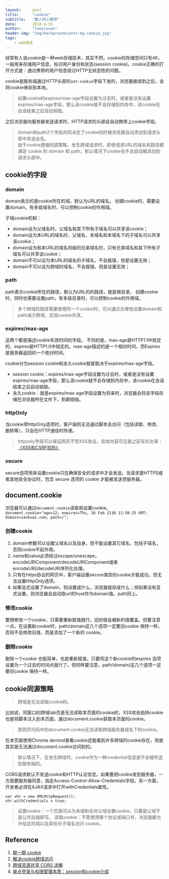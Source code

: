 ```yaml
---
layout:     post
title:      "cookie"
subtitle:   "磨人的小甜饼"
date:       2018-4-15
author:     "leeyixuan"
header-img: "img/background/post-bg-cookie.jpg"
tags:
    - web安全
---
```






经常有人说cookie是一种web存储技术，其实不然。cookie的存储空间只有4K，一般用来存储用户信息，标识用户身份和状态(session cookie)。cookie正确的打开方式是：通过携带的用户信息绕过HTTP无状态性的问题。

cookie是服务端通过HTTP头部的`set-cookie`字段下发的，浏览器接收到之后，会将cookie保存到本地。
>如果cookie的expires/max-age字段设置为过去时，或者是没有设置expires/max-age字段，那么该cookie就不会存储到内存中，该cookie在会话结束之后自动销毁。

之后浏览器向服务器发送请求时，HTTP请求的头部会自动携带上cookie字段。
>domain和path2个字段共同决定了cookie何时被浏览器自动添加到请求头部中发送出去。   
>由于cookie遵循同源策略，发生跨域请求时，即使请求URL的域名和路径都满足 cookie 的 domain 和 path，默认情况下cookie也不会自动被添加到请求头部中。

## cookie的字段
### domain
domain表示的是cookie所在的域，默认为URL的域名。
创建cookie时，需要设置domain，有多级域名时，可以控制cookie的作用域。     

子域cookie机制：


- domain设为父域名时，父域名和其下所有子域名可以共享该cookie；
- domain设为本URL的域名时，父域名、本域名和本域名下的子域名可以共享该cookie；
- domain设为和本URL的域名同级的兄弟域名时，只有兄弟域名和其下所有子域名可以共享该cookie；
- domain不可以设为本URL的域名的子域名，不会报错，但是设置无效；
- domain不可以设为跨域的域名，不会报错，但是设置无效；

### path
path表示cookie所在的路径，默认为URL的的路径，就是根目录。
创建cookie时，同时也需要设置path，有多级目录时，可以控制cookie的作用域。

>多个跨域的路径需要使用同一个cookie时，可以通过合理地设置domain和path减少跨域，实现cookie共享。

### expires/max-age
这两个都是描述cookie失效时间的字段。
不同的是，max-age是HTTP1.1中规定的，expires是HTTP1.0中规定的。max-age描述的是一个相对时间，而Expires是服务器返回的一个绝对时间。


cookie分为session cookie和永久cookie就是取决于expires/max-age字段。
- session cookie：expires/max-age字段设置为过去时，或者是没有设置expires/max-age字段，那么该cookie就不会存储到内存中，该cookie在会话结束之后自动销毁。
- 永久cookie：就是expires/max-age字段设置为将来时，浏览器会将该字段存储在浏览器所在文件下，到期销毁。

### httpOnly

当cookie带httpOnly选项时，客户端则无法通过脚本去访问（包括读取、修改、删除等），只会在HTTP通信时传递。
> httponly字段可以保证网页不受XSS攻击。具体内容可见我之前写的文章：
> [《XSS和CSRF攻防》](https://leeyixuan.github.io/2018/04/27/XSS/)

### secure
secure选项用来设置cookie只在确保安全的请求中才会发送。当请求是HTTPS或者其他安全协议时，包含 secure 选项的 cookie 才能被发送至服务器。

## document.cookie
浏览器可以通过`document.cookie`读取和设置cookie。   
`document.cookie="age=12; expires=Thu, 26 Feb 2116 11:50:25 GMT; domain=sankuai.com; path=/";`


### 创建cookie


1. domain参数可以设置父域名以及自身，但不能设置其它域名，包括子域名，否则cookie不起作用。
2. name和value必须经过escape/unescape，encodeURIComponent/decodeURIComponent或者encodeURI/decodeURI序列化处理。
3. 只有在https协议的网页中，客户端设置secure类型的cookie才能成功，但无法设置HttpOnly选项。
4. 如果显式设置了domain，则设置成什么，浏览器就存成什么；但如果没有显式设置，则浏览器会自动取url的host作为domain值。path同上。





### 修改cookie

要想修改一个cookie，只需要重新赋值就行，旧的值会被新的值覆盖。但要注意一点，在设置新cookie时，path/domain这几个选项一定要旧cookie 保持一样。否则不会修改旧值，而是添加了一个新的 cookie。

### 删除cookie

删除一个cookie 也挺简单，也是重新赋值，只要将这个新cookie的expires 选项设置为一个过去的时间点就行了。但同样要注意，path/domain/这几个选项一定要旧cookie 保持一样。

## cookie同源策略

> 跨域是无法读取cookie的。

比如说，同窗口的跨域tab页是无法读取本页面的cookie的，XSS攻击劫持cookie也是将脚本注入到本页面，通过document.cookie获取本页面的cookie。

> 原网页代码中的document.cookie无法读取跨域服务器域名下的cookie。

在本页面使用Chrome devtool查看cookie还能看到许多跨域的cookie存在，但是其实是无法通过document.cookie访问到的。

>默认情况下，在发生跨域时，cookie作为一种credential信息是不会被传送到服务端的。

CORS请求默认不发送cookie和HTTP认证信息。如果要把cookie发到服务器，一方面要服务器同意，指定Access-Control-Allow-Credentials字段。另一方面，开发者必须在AJAX请求中打开withCredentials属性。
```
var xhr = new XMLHttpRequest();
xhr.withCredentials = true;
```
>设置cookie：一个页面可以为本域和任何父域设置cookie，只要是父域不是公共后缀即可。
读取cookie：不管使用哪个协议或端口号，浏览器都允许给定的域以及其任何子域名访问 cookie。

## Reference
1. [聊一聊 cookie](https://segmentfault.com/a/1190000004556040)
2. [解决cookie跨域访问 ](http://www.cnblogs.com/hujunzheng/p/5744755.html)
3. [跨域资源共享 CORS 详解](http://www.ruanyifeng.com/blog/2016/04/cors.html)
4. [单点登录与权限管理本质：session和cookie介绍 ](https://juejin.im/post/5a958d8ff265da4e7b44d797)